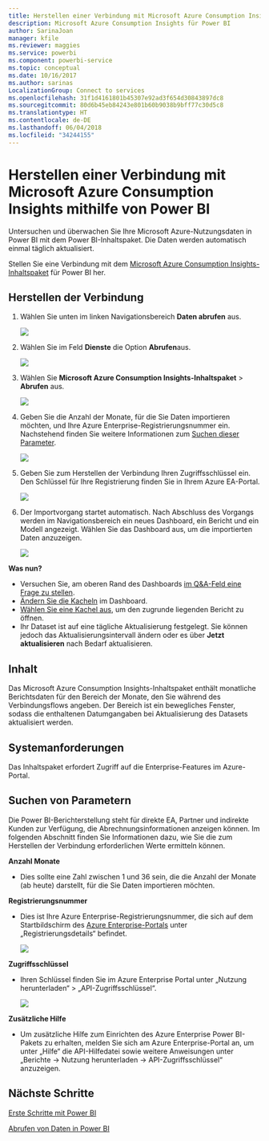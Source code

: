 ```yaml
---
title: Herstellen einer Verbindung mit Microsoft Azure Consumption Insights mithilfe von Power BI
description: Microsoft Azure Consumption Insights für Power BI
author: SarinaJoan
manager: kfile
ms.reviewer: maggies
ms.service: powerbi
ms.component: powerbi-service
ms.topic: conceptual
ms.date: 10/16/2017
ms.author: sarinas
LocalizationGroup: Connect to services
ms.openlocfilehash: 31f1d4161801b45307e92ad3f654d30843897dc8
ms.sourcegitcommit: 80d6b45eb84243e801b60b9038b9bff77c30d5c8
ms.translationtype: HT
ms.contentlocale: de-DE
ms.lasthandoff: 06/04/2018
ms.locfileid: "34244155"
---
```

# <a name="connect-to-microsoft-azure-consumption-insights-with-power-bi"></a>Herstellen einer Verbindung mit Microsoft Azure Consumption Insights mithilfe von Power BI
Untersuchen und überwachen Sie Ihre Microsoft Azure-Nutzungsdaten in Power BI mit dem Power BI-Inhaltspaket. Die Daten werden automatisch einmal täglich aktualisiert.

Stellen Sie eine Verbindung mit dem [Microsoft Azure Consumption Insights-Inhaltspaket](https://app.powerbi.com/getdata/services/azureconsumption) für Power BI her.

## <a name="how-to-connect"></a>Herstellen der Verbindung
1. Wählen Sie unten im linken Navigationsbereich **Daten abrufen** aus.
   
    ![](media/service-connect-to-azure-consumption-insights/getdata.png)
2. Wählen Sie im Feld **Dienste** die Option **Abrufen**aus.
   
   ![](media/service-connect-to-azure-consumption-insights/services.png)
3. Wählen Sie **Microsoft Azure Consumption Insights-Inhaltspaket** \> **Abrufen** aus. 
   
   ![](media/service-connect-to-azure-consumption-insights/mazureconsumption.png)
4. Geben Sie die Anzahl der Monate, für die Sie Daten importieren möchten, und Ihre Azure Enterprise-Registrierungsnummer ein. Nachstehend finden Sie weitere Informationen zum [Suchen dieser Parameter](#FindingParams).
   
    ![](media/service-connect-to-azure-consumption-insights/azureconsumptionparams.png)
5. Geben Sie zum Herstellen der Verbindung Ihren Zugriffsschlüssel ein. Den Schlüssel für Ihre Registrierung finden Sie in Ihrem Azure EA-Portal. 
   
    ![](media/service-connect-to-azure-consumption-insights/msazureconsumptioncreds.png)
6. Der Importvorgang startet automatisch. Nach Abschluss des Vorgangs werden im Navigationsbereich ein neues Dashboard, ein Bericht und ein Modell angezeigt. Wählen Sie das Dashboard aus, um die importierten Daten anzuzeigen.
   
   ![](media/service-connect-to-azure-consumption-insights/msazureconsumptiondashboard.png)

**Was nun?**

* Versuchen Sie, am oberen Rand des Dashboards [im Q&A-Feld eine Frage zu stellen](power-bi-q-and-a.md).
* [Ändern Sie die Kacheln](service-dashboard-edit-tile.md) im Dashboard.
* [Wählen Sie eine Kachel aus](service-dashboard-tiles.md), um den zugrunde liegenden Bericht zu öffnen.
* Ihr Dataset ist auf eine tägliche Aktualisierung festgelegt. Sie können jedoch das Aktualisierungsintervall ändern oder es über **Jetzt aktualisieren** nach Bedarf aktualisieren.

## <a name="whats-included"></a>Inhalt
Das Microsoft Azure Consumption Insights-Inhaltspaket enthält monatliche Berichtsdaten für den Bereich der Monate, den Sie während des Verbindungsflows angeben. Der Bereich ist ein bewegliches Fenster, sodass die enthaltenen Datumgangaben bei Aktualisierung des Datasets aktualisiert werden.

## <a name="system-requirements"></a>Systemanforderungen
Das Inhaltspaket erfordert Zugriff auf die Enterprise-Features im Azure-Portal. 

<a name="FindingParams"></a>

## <a name="finding-parameters"></a>Suchen von Parametern
Die Power BI-Berichterstellung steht für direkte EA, Partner und indirekte Kunden zur Verfügung, die Abrechnungsinformationen anzeigen können. Im folgenden Abschnitt finden Sie Informationen dazu, wie Sie die zum Herstellen der Verbindung erforderlichen Werte ermitteln können.

**Anzahl Monate**

* Dies sollte eine Zahl zwischen 1 und 36 sein, die die Anzahl der Monate (ab heute) darstellt, für die Sie Daten importieren möchten.

**Registrierungsnummer**

* Dies ist Ihre Azure Enterprise-Registrierungsnummer, die sich auf dem Startbildschirm des [Azure Enterprise-Portals](https://ea.azure.com/) unter „Registrierungsdetails“ befindet.
  
    ![](media/service-connect-to-azure-consumption-insights/params2.png)

**Zugriffsschlüssel**

* Ihren Schlüssel finden Sie im Azure Enterprise Portal unter „Nutzung herunterladen“ > „API-Zugriffsschlüssel“.
  
    ![](media/service-connect-to-azure-consumption-insights/creds2.png)

**Zusätzliche Hilfe**

* Um zusätzliche Hilfe zum Einrichten des Azure Enterprise Power BI-Pakets zu erhalten, melden Sie sich am Azure Enterprise-Portal an, um unter „Hilfe“ die API-Hilfedatei sowie weitere Anweisungen unter „Berichte -> Nutzung herunterladen -> API-Zugriffsschlüssel“ anzuzeigen. 

## <a name="next-steps"></a>Nächste Schritte
[Erste Schritte mit Power BI](service-get-started.md)

[Abrufen von Daten in Power BI](service-get-data.md)

